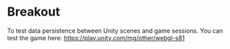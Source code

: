 # Breakout
To test data persistence between Unity scenes and game sessions.
You can test the game here:
https://play.unity.com/mg/other/webgl-s81
